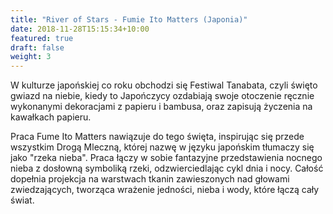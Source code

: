 ```yaml
---
title: "River of Stars - Fumie Ito Matters (Japonia)"
date: 2018-11-28T15:15:34+10:00
featured: true
draft: false
weight: 3
---
```

W kulturze japońskiej co roku obchodzi się Festiwal Tanabata, czyli święto gwiazd na niebie, kiedy to Japończycy ozdabiają swoje otoczenie ręcznie wykonanymi dekoracjami z papieru i bambusa, oraz zapisują życzenia na kawałkach papieru.

Praca Fume Ito Matters nawiązuje do tego święta, inspirując się przede wszystkim Drogą Mleczną, której nazwę w języku japońskim tłumaczy się jako "rzeka nieba". Praca łączy w sobie fantazyjne przedstawienia nocnego nieba z dosłowną symboliką rzeki, odzwierciedlając cykl dnia i nocy. Całość dopełnia projekcja na warstwach tkanin zawieszonych nad głowami zwiedzających, tworząca wrażenie jedności, nieba i wody, które łączą cały świat.